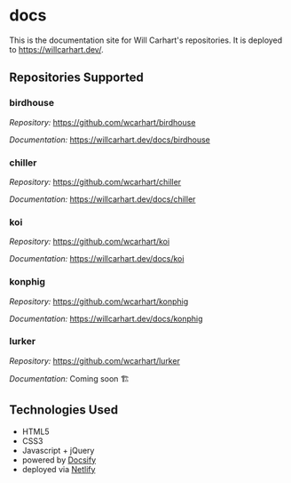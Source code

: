 # docs
This is the documentation site for Will Carhart's repositories. It is deployed to https://willcarhart.dev/.

## Repositories Supported

### birdhouse
_Repository:_ https://github.com/wcarhart/birdhouse

_Documentation:_ https://willcarhart.dev/docs/birdhouse

### chiller
_Repository:_ https://github.com/wcarhart/chiller

_Documentation:_ https://willcarhart.dev/docs/chiller

### koi
_Repository:_ https://github.com/wcarhart/koi

_Documentation:_ https://willcarhart.dev/docs/koi

### konphig
_Repository:_ https://github.com/wcarhart/konphig

_Documentation:_ https://willcarhart.dev/docs/konphig

### lurker
_Repository:_ https://github.com/wcarhart/lurker

_Documentation:_ Coming soon 🏗

## Technologies Used
* HTML5
* CSS3
* Javascript + jQuery
* powered by [Docsify](https://docsify.js.org/#/)
* deployed via [Netlify](https://www.netlify.com)